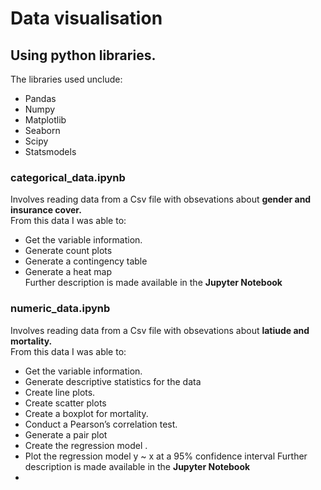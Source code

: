 # Data visualisation
## Using python libraries.
The libraries used unclude:
- Pandas
- Numpy
- Matplotlib
- Seaborn
- Scipy
- Statsmodels
### categorical_data.ipynb
Involves reading data from a Csv file with obsevations about **gender and insurance cover.**       
From this data I was able to:
- Get the variable information.
- Generate count plots
- Generate a contingency table
- Generate a heat map           
Further description is made available in the **Jupyter Notebook**
### numeric_data.ipynb
Involves reading data from a Csv file with obsevations about **latiude and mortality.**          
From this data I was able to:
- Get the variable information.
- Generate descriptive statistics for the data
- Create line plots.
-  Create scatter plots
- Create a boxplot for mortality.
- Conduct a Pearson’s correlation test.
- Generate a pair plot
- Create the regression model .
- Plot the regression model y ~ x at a 95% confidence interval 
Further description is made available in the **Jupyter Notebook**
- 

